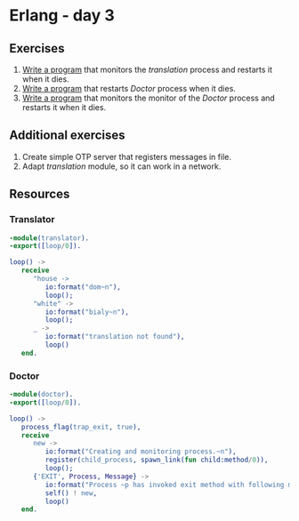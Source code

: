 # Erlang - day 3

## Exercises
1. [Write a program](./translator/translator_supervisor.erl) that monitors the *translation* process and restarts it
   when it dies.
2. [Write a program](./) that restarts *Doctor* process when it dies.
3. [Write a program](./) that monitors the monitor of the *Doctor* process and restarts it when it dies.

## Additional exercises
1. Create simple OTP server that registers messages in file.
2. Adapt *translation* module, so it can work in a network.

## Resources

### Translator
```erlang
-module(translator).
-export([loop/0]).

loop() ->
   receive
      "house ->
         io:format("dom~n"),
         loop();
      "white" ->
         io:format("bialy~n"),
         loop();
      _ ->
         io:format("translation not found"),
         loop()
   end.
```

### Doctor
```erlang
-module(doctor).
-export([loop/0]).

loop() ->
   process_flag(trap_exit, true),
   receive
      new ->
         io:format("Creating and monitoring process.~n"),
         register(child_process, spawn_link(fun child:method/0)),
         loop();
      {'EXIT', Process, Message} ->
         io:format("Process ~p has invoked exit method with following message: ~p.~n", [Process, Message]),
         self() ! new,
         loop()
   end.
```